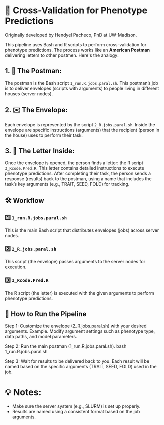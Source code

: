 # 🏢 Cross-Validation for Phenotype Predictions
Originally developed by Hendyel Pacheco, PhD at UW-Madison.

This pipeline uses Bash and R scripts to perform cross-validation for phenotype predictions.
The process works like an **American Postman** delivering letters to other postmen. Here's the analogy:

## 1. 📮 The Postman: 
The postman is the Bash script `1_run.R.jobs.paral.sh`.
This postman’s job is to deliver envelopes (scripts with arguments) to people living in different houses (server nodes).

## 2. ✉️ The Envelope: 
Each envelope is represented by the script `2_R.jobs.paral.sh`.
Inside the envelope are specific instructions (arguments) that the recipient (person in the house) uses to perform their task.

## 3. 📜 The Letter Inside: 
Once the envelope is opened, the person finds a letter: the R script `3_Rcode.Pred.R`.
This letter contains detailed instructions to execute phenotype predictions. After completing their task, the person sends a response (results) back to the postman, using a name that includes the task’s key arguments (e.g., TRAIT, SEED, FOLD) for tracking.

## 🛠️ Workflow
### 1️⃣ `1_run.R.jobs.paral.sh`
This is the main Bash script that distributes envelopes (jobs) across server nodes.

### 2️⃣ `2_R.jobs.paral.sh`
This script (the envelope) passes arguments to the server nodes for execution.

### 3️⃣ `3_Rcode.Pred.R`
The R script (the letter) is executed with the given arguments to perform phenotype predictions.

## 🚀 How to Run the Pipeline
Step 1: Customize the envelope (2_R.jobs.paral.sh) with your desired arguments.
Example. Modify argument settings such as phenotype type, data paths, and model parameters.

Step 2: Run the main postman (1_run.R.jobs.paral.sh).
bash 1_run.R.jobs.paral.sh

Step 3: Wait for results to be delivered back to you.
Each result will be named based on the specific arguments (TRAIT, SEED, FOLD) used in the job.

# 💡 Notes:
- Make sure the server system (e.g., SLURM) is set up properly.
- Results are named using a consistent format based on the job arguments.
